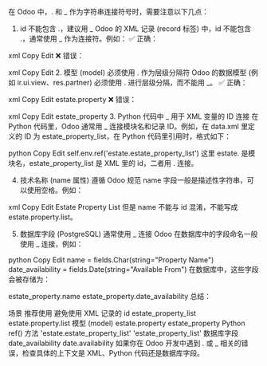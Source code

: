 在 Odoo 中，. 和 _ 作为字符串连接符号时，需要注意以下几点：

1. id 不能包含 .，建议用 _
Odoo 的 XML 记录 (record 标签) 中，id 不能包含 .，通常使用 _ 作为连接符。例如：
✅ 正确：

xml
Copy
Edit
<record id="estate_property_list" model="ir.ui.view">
❌ 错误：

xml
Copy
Edit
<record id="estate.property.list" model="ir.ui.view">
2. 模型 (model) 必须使用 . 作为层级分隔符
Odoo 的数据模型 (例如 ir.ui.view、res.partner) 必须使用 . 进行层级分隔，而不能用 _。
✅ 正确：

xml
Copy
Edit
<field name="model">estate.property</field>
❌ 错误：

xml
Copy
Edit
<field name="model">estate_property</field>
3. Python 代码中 _ 用于 XML 变量的 ID 连接
在 Python 代码里，Odoo 通常用 _ 连接模块名和记录 ID。例如，在 data.xml 里定义的 ID 为 estate_property_list，在 Python 代码里引用时，格式如下：

python
Copy
Edit
self.env.ref('estate.estate_property_list')
这里 estate. 是模块名，estate_property_list 是 XML 里的 id，二者用 . 连接。

4. 技术名称 (name 属性) 遵循 Odoo 规范
name 字段一般是描述性字符串，可以使用空格。例如：

xml
Copy
Edit
<field name="name">Estate Property List</field>
但是 name 不能与 id 混淆，不能写成 estate.property.list。

5. 数据库字段 (PostgreSQL) 通常使用 _ 连接
Odoo 在数据库中的字段命名一般使用 _ 连接，例如：

python
Copy
Edit
name = fields.Char(string="Property Name")
date_availability = fields.Date(string="Available From")
在数据库中，这些字段会被存储为：

estate_property.name
estate_property.date_availability
总结：

场景	推荐使用	避免使用
XML 记录的 id	estate_property_list	estate.property.list
模型 (model)	estate.property	estate_property
Python ref() 方法	'estate.estate_property_list'	'estate_property_list'
数据库字段	date_availability	date.availability
如果你在 Odoo 开发中遇到 . 或 _ 相关的错误，检查具体的上下文是 XML、Python 代码还是数据库字段。
